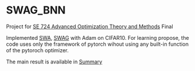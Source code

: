 # SWAG_BNN

Project for [SE 724 Advanced Optimization Theory and Methods](https://www.bu.edu/academics/eng/courses/eng-se-724/) Final

Implemented [SWA](https://arxiv.org/pdf/1803.05407.pdf), [SWAG](https://proceedings.neurips.cc/paper/2019/file/118921efba23fc329e6560b27861f0c2-Paper.pdf) with Adam on CIFAR10. For learning propose, the code uses only the framework of pytorch wihout using any built-in function of the pytoroch optimizer.

The main result is available in [Summary](..)
